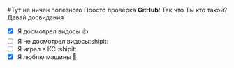 #Тут не ничен полезного
Просто проверка **GitHub**! Так что Ты кто такой? Давай досвидания
- [x] Я досмотрел видосы :+1:
- [ ] Я не досмотрел видосы:shipit:
- [ ] Я играл в КС :shipit:
- [x] Я люблю машины :car:
